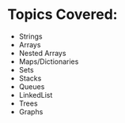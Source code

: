 # Topics Covered:

* Strings
* Arrays
* Nested Arrays
* Maps/Dictionaries
* Sets
* Stacks
* Queues
* LinkedList
* Trees
* Graphs